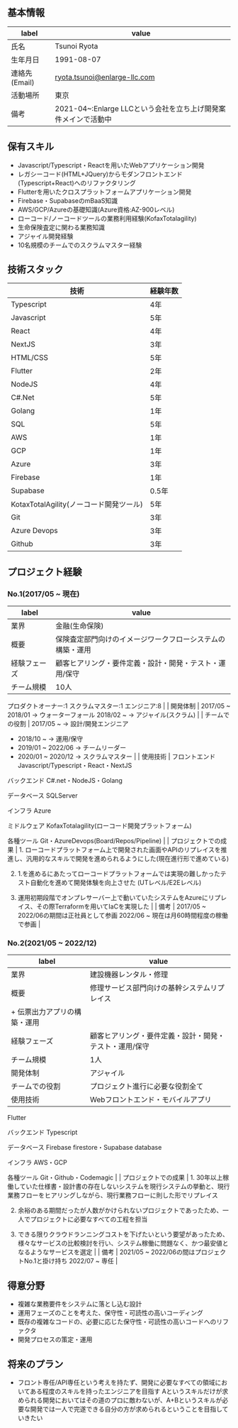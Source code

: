 ## 基本情報

| label | value |
| --- | --- |
| 氏名 | Tsunoi Ryota |
| 生年月日 | 1991-08-07|
| 連絡先(Email) | ryota.tsunoi@enlarge-llc.com |
| 活動場所 | 東京 |
| 備考 | 2021-04~:Enlarge LLCという会社を立ち上げ開発案件メインで活動中 |

## 保有スキル

- Javascript/Typescript・Reactを用いたWebアプリケーション開発
- レガシーコード(HTML+JQuery)からモダンフロントエンド(Typescript+React)へのリファクタリング
- Flutterを用いたクロスプラットフォームアプリケーション開発
- Firebase・SupabaseのmBaaS知識
- AWS/GCP/Azureの基礎知識(Azure資格:AZ-900レベル)
- ローコード/ノーコードツールの業務利用経験(KofaxTotalagility)
- 生命保険査定に関わる業務知識
- アジャイル開発経験
- 10名規模のチームでのスクラムマスター経験

## 技術スタック

| 技術 | 経験年数 |
| --- | --- |
| Typescript | 4年 |
| Javascript | 5年 |
| React | 4年 |
| NextJS | 3年 |
| HTML/CSS | 5年 |
| Flutter | 2年 |
| NodeJS | 4年 |
| C#.Net | 5年 |
| Golang | 1年 |
| SQL | 5年 |
| AWS | 1年 |
| GCP | 1年 |
| Azure | 3年 |
| Firebase | 1年 |
| Supabase | 0.5年 |
| KotaxTotalAgility(ノーコード開発ツール) | 5年 |
| Git | 3年 |
| Azure Devops | 3年 |
| Github | 3年 |

## プロジェクト経験

### No.1(2017/05 ~ 現在)

| label | value |
| --- | --- |
| 業界 | 金融(生命保険) |
| 概要 | 保険査定部門向けのイメージワークフローシステムの構築・運用 |
| 経験フェーズ | 顧客ヒアリング・要件定義・設計・開発・テスト・運用/保守 |
| チーム規模 | 10人
プロダクトオーナー:1
スクラムマスター:1
エンジニア:8 |
| 開発体制 | 2017/05 ~ 2018/01 → ウォーターフォール
2018/02 ~ → アジャイル(スクラム)  |
| チームでの役割 | 2017/05 ~ → 設計/開発エンジニア
+ 2018/10 ~ → 運用/保守
+ 2019/01 ~ 2022/06 → チームリーダー
+ 2020/01 ~ 2020/12 → スクラムマスター |
| 使用技術 | フロントエンド
Javascript/Typescript・React・NextJS

バックエンド
C#.net・NodeJS・Golang

データベース
SQLServer

インフラ
Azure

ミドルウェア
KofaxTotalagility(ローコード開発プラットフォーム)

各種ツール
Git・AzureDevops(Board/Repos/Pipeline) |
| プロジェクトでの成果 | 1. ローコードプラットフォーム上で開発された画面やAPIのリプレイスを推進し、汎用的なスキルで開発を進められるようにした(現在進行形で進めている)

2. 1.を進めるにあたってローコードプラットフォームでは実現の難しかったテスト自動化を進めて開発体験を向上させた
(UTレベル/E2Eレベル)

3. 運用初期段階でオンプレサーバー上で動いていたシステムをAzureにリプレイス、その際Terraformを用いてIaCを実現した |
| 備考 | 2017/05 ~ 2022/06の期間は正社員として参画
2022/06 ~ 現在は月60時間程度の稼働で参画 |

### No.2(2021/05 ~ 2022/12)

| label | value |
| --- | --- |
| 業界 | 建設機器レンタル・修理 |
| 概要 | 修理サービス部門向けの基幹システムリプレイス
+ 伝票出力アプリの構築・運用 |
| 経験フェーズ | 顧客ヒアリング・要件定義・設計・開発・テスト・運用/保守 |
| チーム規模 | 1人 |
| 開発体制 | アジャイル |
| チームでの役割 | プロジェクト進行に必要な役割全て |
| 使用技術 | Webフロントエンド・モバイルアプリ
Flutter

バックエンド
Typescript

データベース
Firebase firestore・Supabase database

インフラ
AWS・GCP

各種ツール
Git・Github・Codemagic |
| プロジェクトでの成果 | 1. 30年以上稼働していた仕様書・設計書の存在しないシステムを現行システムの挙動と、現行業務フローをヒアリングしながら、現行業務フローに則した形でリプレイス

2. 余裕のある期間だったが人数がかけられないプロジェクトであったため、一人でプロジェクトに必要なすべての工程を担当

3. できる限りクラウドランニングコストを下げたいという要望があったため、様々なサービスの比較検討を行い、システム稼働に問題なく、かつ最安値となるようなサービスを選定 |
| 備考 | 2021/05 ~ 2022/06の間はプロジェクトNo.1と掛け持ち
2022/07 ~ 専任 |

## 得意分野

- 複雑な業務要件をシステムに落とし込む設計
- 運用フェーズのことを考えた、保守性・可読性の高いコーディング
- 既存の複雑なコードの、必要に応じた保守性・可読性の高いコードへのリファクタ
- 開発プロセスの策定・運用

## 将来のプラン

- フロント専任/API専任という考えを持たず、開発に必要なすべての領域においてある程度のスキルを持ったエンジニアを目指す
Aというスキルだけが求められる開発においてはその道のプロに敵わないが、A+Bというスキルが必要な開発では一人で完遂できる自分の方が求められるということを目指していきたい

<!---
Ryota-Tsunoi/Ryota-Tsunoi is a ✨ special ✨ repository because its `README.md` (this file) appears on your GitHub profile.
You can click the Preview link to take a look at your changes.
--->
